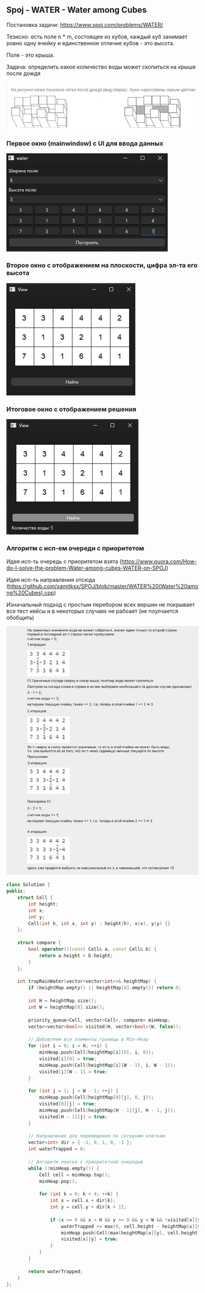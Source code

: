 ## Spoj - WATER - Water among Cubes

Постановка задачи: https://www.spoj.com/problems/WATER/

Тезисно: есть поле n * m, состоящее из кубов, каждый куб занимает ровно одну ячейку и единственное отличие кубов - это высота.

Поле - это крыша.

Задача: определить какое количество воды может скопиться на крыше после дождя

![illustration](img/illustartion.jpg)

### Первое окно (mainwindow) с UI для ввода данных

![first_window](img/1.jpg)

### Второе окно с отображением на плоскости, цифра эл-та его высота

![second_window](img/2.jpg)

### Итоговое окно с отображением решения 

![third_window](img/3.jpg)

### Алгоритм с исп-ем очереди с приоритетом

Идея исп-ть очередь с приоритетом взята (https://www.quora.com/How-do-I-solve-the-problem-Water-among-cubes-WATER-on-SPOJ)

Идея исп-ть направления отсюда (https://github.com/xamitksx/SPOJ/blob/master/WATER%20(Water%20among%20Cubes).cpp)

Изначальный подход с простым перебором всех вершин не покрывает все тест кейсы и в некоторых случаях не рабоает (не поулчается обобщить)

![first_alg](img/4.jpg)

```c++
class Solution {
public:
    struct Cell {
        int height;
        int x;
        int y;
        Cell(int h, int x, int y) : height(h), x(x), y(y) {}
    };

    struct compare {
        bool operator()(const Cell& a, const Cell& b) {
            return a.height > b.height;
        }
    };

    int trapRainWater(vector<vector<int>>& heightMap) {
        if (heightMap.empty() || heightMap[0].empty()) return 0;

        int H = heightMap.size();
        int W = heightMap[0].size();

        priority_queue<Cell, vector<Cell>, compare> minHeap;
        vector<vector<bool>> visited(H, vector<bool>(W, false));

        // Добавляем все элементы границы в Min-Heap
        for (int i = 0; i < H; ++i) {
            minHeap.push(Cell(heightMap[i][0], i, 0));
            visited[i][0] = true;
            minHeap.push(Cell(heightMap[i][W - 1], i, W - 1));
            visited[i][W - 1] = true;
        }

        for (int j = 1; j < W - 1; ++j) {
            minHeap.push(Cell(heightMap[0][j], 0, j));
            visited[0][j] = true;
            minHeap.push(Cell(heightMap[H - 1][j], H - 1, j));
            visited[H - 1][j] = true;
        }

        // Направления для перемещения по соседним клеткам
        vector<int> dir = { -1, 0, 1, 0, -1 };
        int waterTrapped = 0;

        // Алгоритм поиска с приоритетной очередью
        while (!minHeap.empty()) {
            Cell cell = minHeap.top();
            minHeap.pop();

            for (int k = 0; k < 4; ++k) {
                int x = cell.x + dir[k];
                int y = cell.y + dir[k + 1];

                if (x >= 0 && x < H && y >= 0 && y < W && !visited[x][y]) {
                    waterTrapped += max(0, cell.height - heightMap[x][y]);
                    minHeap.push(Cell(max(heightMap[x][y], cell.height), x, y));
                    visited[x][y] = true;
                }
            }
        }

        return waterTrapped;
    }
};
```
